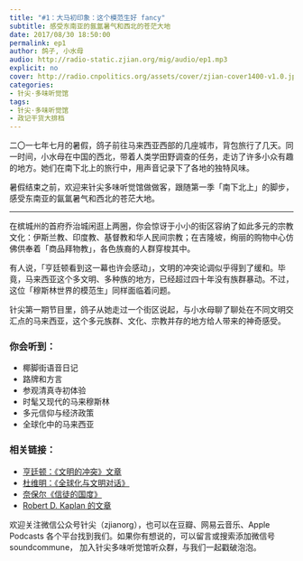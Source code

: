 ```yaml
---
title: "#1：大马初印象：这个模范生好 fancy"
subtitle: 感受东南亚的氤氲暑气和西北的苍茫大地
date: 2017/08/30 18:50:00
permalink: ep1
author: 鸽子, 小水母
audio: http://radio-static.zjian.org/mig/audio/ep1.mp3
explicit: no
cover: http://radio.cnpolitics.org/assets/cover/zjian-cover1400-v1.0.jpg
categories:
- 针尖·多味听觉馆
tags:
- 针尖·多味听觉馆
- 政记干货大排档
---
```


二〇一七年七月的暑假，鸽子前往马来西亚西部的几座城市，背包旅行了几天。同一时间，小水母在中国的西北，带着人类学田野调查的任务，走访了许多小众有趣的地方。她们在南下北上的旅行中，用声音记录下了各地的独特风味。

暑假结束之前，欢迎来针尖多味听觉馆做做客，跟随第一季「南下北上」的脚步，感受东南亚的氤氲暑气和西北的苍茫大地。

* * *

在槟城州的首府乔治城闲逛上两圈，你会惊讶于小小的街区容纳了如此多元的宗教文化：伊斯兰教、印度教、基督教和华人民间宗教；在吉隆坡，绚丽的购物中心仿佛供奉着「商品拜物教」，各色族裔的人群穿梭其中。

有人说，「亨廷顿看到这一幕也许会感动」，文明的冲突论调似乎得到了缓和。毕竟，马来西亚这个多文明、多种族的地方，已经超过四十年没有族群暴动。不过，这位「穆斯林世界的模范生」同样面临着问题。

针尖第一期节目里，鸽子从她走过一个街区说起，与小水母聊了聊处在不同文明交汇点的马来西亚，这个多元族群、文化、宗教并存的地方给人带来的神奇感受。

### 你会听到：
- 椰脚街语音日记
- 路牌和方言
- 参观清真寺初体验
- 时髦又现代的马来穆斯林
- 多元信仰与经济政策
- 全球化中的马来西亚

### 相关链接：
- [亨廷顿：《文明的冲突》文章](https://www.foreignaffairs.com/articles/united-states/1993-06-01/clash-civilizations)
- [杜维明：《全球化与文明对话》 ](http://www.aisixiang.com/data/38296.html)
- [奈保尔《信徒的国度》](https://book.douban.com/subject/25876615/)
- [Robert D. Kaplan 的文章](https://asean.thenewslens.com/article/46734)

欢迎关注微信公众号针尖（zjianorg），也可以在豆瓣、网易云音乐、Apple Podcasts 各个平台找到我们。如果你有想说的，可以留言或搜索添加微信号 soundcommune， 加入针尖多味听觉馆听众群，与我们一起戳破泡泡。
